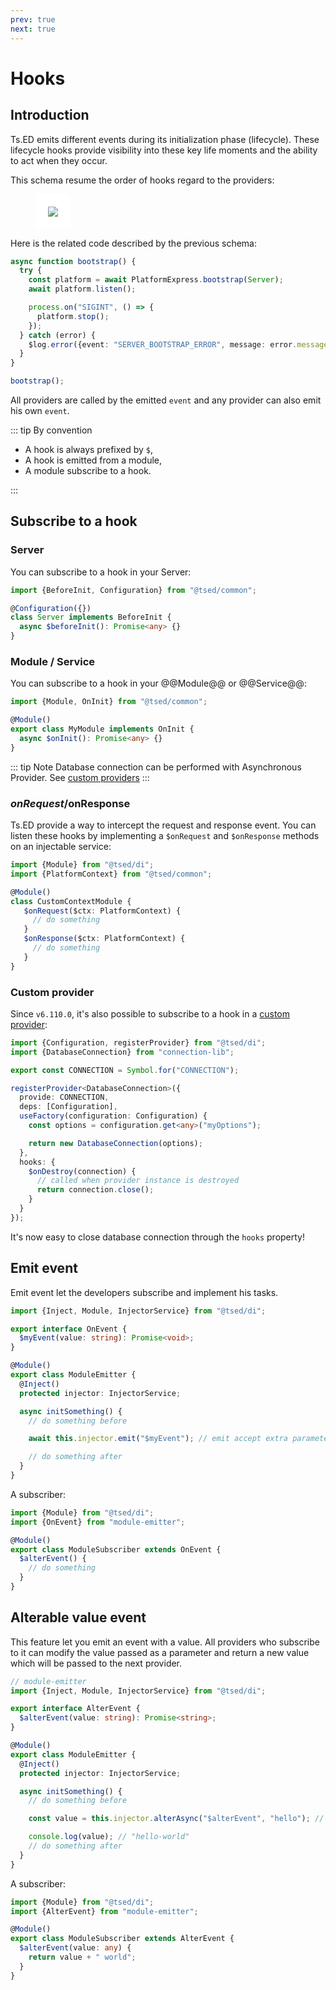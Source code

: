 ```yaml
---
prev: true
next: true
---
```


# Hooks

## Introduction

Ts.ED emits different events during its initialization
phase (lifecycle). These lifecycle hooks provide visibility into these key life moments and the ability to act
when they occur.

This schema resume the order of hooks regard to the providers:

<figure><img src="./../assets/hooks-in-sequence.png" style="max-height: 600px; padding: 20px; background: white;"></figure>

Here is the related code described by the previous schema:

```typescript
async function bootstrap() {
  try {
    const platform = await PlatformExpress.bootstrap(Server);
    await platform.listen();

    process.on("SIGINT", () => {
      platform.stop();
    });
  } catch (error) {
    $log.error({event: "SERVER_BOOTSTRAP_ERROR", message: error.message, stack: error.stack});
  }
}

bootstrap();
```

All providers are called by the emitted `event` and any provider can also emit his own `event`.

::: tip
By convention

- A hook is always prefixed by `$`,
- A hook is emitted from a module,
- A module subscribe to a hook.

:::

## Subscribe to a hook

### Server

You can subscribe to a hook in your Server:

```typescript
import {BeforeInit, Configuration} from "@tsed/common";

@Configuration({})
class Server implements BeforeInit {
  async $beforeInit(): Promise<any> {}
}
```

### Module / Service

You can subscribe to a hook in your @@Module@@ or @@Service@@:

```typescript
import {Module, OnInit} from "@tsed/common";

@Module()
export class MyModule implements OnInit {
  async $onInit(): Promise<any> {}
}
```

::: tip Note
Database connection can be performed with Asynchronous Provider. See [custom providers](/docs/custom-providers.md)
:::

### $onRequest/$onResponse

Ts.ED provide a way to intercept the request and response event. You can listen these hooks by implementing a `$onRequest` and `$onResponse` methods
on an injectable service:


```typescript
import {Module} from "@tsed/di";
import {PlatformContext} from "@tsed/common";

@Module()
class CustomContextModule {
   $onRequest($ctx: PlatformContext) {
     // do something
   }
   $onResponse($ctx: PlatformContext) {
     // do something
   }
}
```

### Custom provider <Badge text="v6.110.0+" />

Since `v6.110.0`, it's also possible to subscribe to a hook in a [custom provider](/docs/custom-providers.md):

```typescript
import {Configuration, registerProvider} from "@tsed/di";
import {DatabaseConnection} from "connection-lib";

export const CONNECTION = Symbol.for("CONNECTION");

registerProvider<DatabaseConnection>({
  provide: CONNECTION,
  deps: [Configuration],
  useFactory(configuration: Configuration) {
    const options = configuration.get<any>("myOptions");

    return new DatabaseConnection(options);
  },
  hooks: {
    $onDestroy(connection) {
      // called when provider instance is destroyed
      return connection.close();
    }
  }
});
```

It's now easy to close database connection through the `hooks` property!

## Emit event

Emit event let the developers subscribe and implement his tasks.

```ts
import {Inject, Module, InjectorService} from "@tsed/di";

export interface OnEvent {
  $myEvent(value: string): Promise<void>;
}

@Module()
export class ModuleEmitter {
  @Inject()
  protected injector: InjectorService;

  async initSomething() {
    // do something before

    await this.injector.emit("$myEvent"); // emit accept extra parameters forwarded to subscribers

    // do something after
  }
}
```

A subscriber:

```typescript
import {Module} from "@tsed/di";
import {OnEvent} from "module-emitter";

@Module()
export class ModuleSubscriber extends OnEvent {
  $alterEvent() {
    // do something
  }
}
```

## Alterable value event

This feature let you emit an event with a value. All providers who subscribe to it can modify the value passed as a parameter and return a new value which will be passed to the next provider.

```ts
// module-emitter
import {Inject, Module, InjectorService} from "@tsed/di";

export interface AlterEvent {
  $alterEvent(value: string): Promise<string>;
}

@Module()
export class ModuleEmitter {
  @Inject()
  protected injector: InjectorService;

  async initSomething() {
    // do something before

    const value = this.injector.alterAsync("$alterEvent", "hello"); // alterAsync and alter accept extra parameters forwarded to subscribers

    console.log(value); // "hello-world"
    // do something after
  }
}
```

A subscriber:

```typescript
import {Module} from "@tsed/di";
import {AlterEvent} from "module-emitter";

@Module()
export class ModuleSubscriber extends AlterEvent {
  $alterEvent(value: any) {
    return value + " world";
  }
}
```
